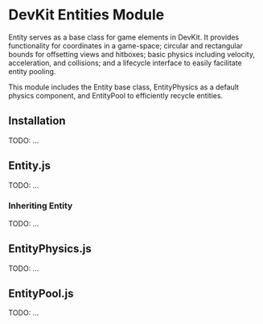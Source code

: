 DevKit Entities Module
======================

Entity serves as a base class for game elements in DevKit. It provides functionality for coordinates in a game-space; circular and rectangular bounds for offsetting views and hitboxes; basic physics including velocity, acceleration, and collisions; and a lifecycle interface to easily facilitate entity pooling.

This module includes the Entity base class, EntityPhysics as a default physics component, and EntityPool to efficiently recycle entities.

## Installation

TODO: ...

## Entity.js

TODO: ...

### Inheriting Entity

TODO: ...

## EntityPhysics.js

TODO: ...

## EntityPool.js

TODO: ...
